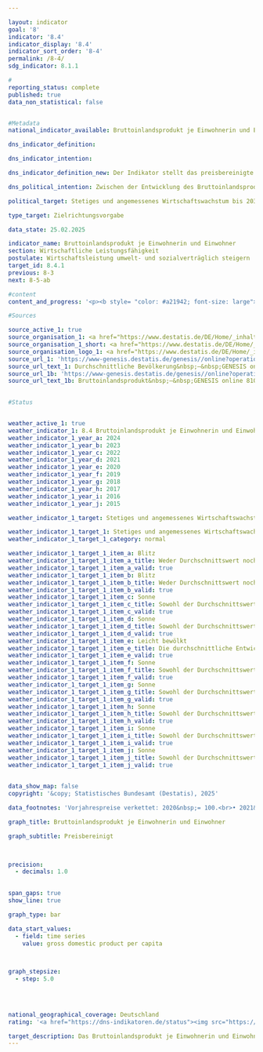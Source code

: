 ```yaml
---

layout: indicator        
goal: '8'        
indicator: '8.4'        
indicator_display: '8.4'        
indicator_sort_order: '8-4'        
permalink: /8-4/        
sdg_indicator: 8.1.1        

#
reporting_status: complete        
published: true        
data_non_statistical: false        


#Metadata        
national_indicator_available: Bruttoinlandsprodukt je Einwohnerin und Einwohner        

dns_indicator_definition:         

dns_indicator_intention:         

dns_indicator_definition_new: Der Indikator stellt das preisbereinigte Bruttoinlandsprodukt (<abbr title="Bruttoinlandsprodukt" tabindex="0">BIP</abbr>) je Einwohnerin <abbr title="beziehungsweise" tabindex="0">bzw.</abbr> Einwohner in Deutschland auf Basis des Jahres 2020&nbsp;(in 1&nbsp;000&nbsp;<abbr title="Euro" tabindex="0">EUR</abbr>) dar.        

dns_political_intention: Zwischen der Entwicklung des Bruttoinlandsprodukts (<abbr title="Bruttoinlandsprodukt" tabindex="0">BIP</abbr>) und den anderen Indikatoren der Nachhaltigkeitsstrategie gibt es vielfältige Beziehungen. So spielen soziale Faktoren wie die Bevölkerungsstruktur, das Arbeitskräfteangebot, das Bildungssystem sowie der soziale Zusammenhalt in der Gesellschaft eine wichtige Rolle für die internationale Wettbewerbsfähigkeit der Wirtschaft. Das <abbr title="Bruttoinlandsprodukt" tabindex="0">BIP</abbr> gilt als wichtiger Indikator für Konjunktur und Wachstum einer Volkswirtschaft.        

political_target: Stetiges und angemessenes Wirtschaftswachstum bis 2030        

type_target: Zielrichtungsvorgabe        

data_state: 25.02.2025        

indicator_name: Bruttoinlandsprodukt je Einwohnerin und Einwohner        
section: Wirtschaftliche Leistungsfähigkeit        
postulate: Wirtschaftsleistung umwelt- und sozialverträglich steigern        
target_id: 8.4.1        
previous: 8-3        
next: 8-5-ab        

#content         
content_and_progress: '<p><b style= "color: #a21942; font-size: large">8.4&nbsp;Bruttoinlandsprodukt je Einwohnerin und Einwohner</b><br><br><b>Inhalt und Entwicklung des Indikators</b><br><br>Der Indikator stellt das preisbereinigte Bruttoinlandsprodukt (<abbr title="Bruttoinlandsprodukt" tabindex="0">BIP</abbr>) je Einwohnerin und Einwohner dar. Im Jahr 2024&nbsp;betrug es 42&nbsp;583&nbsp;Euro pro Kopf und lag damit 0,5&nbsp;% unter dem Vorjahreswert. Zwischen 1991&nbsp;und 2024&nbsp;stieg das preisbereinigte <abbr title="Bruttoinlandsprodukt" tabindex="0">BIP</abbr> pro Kopf insgesamt um 40,0&nbsp;%. Im Jahr 2020&nbsp;führte die <abbr title="Coronavirus SARS-CoV-2" tabindex="0">COVID-19</abbr>-Pandemie zu einem Rückgang des preisbereinigten <abbr title="Bruttoinlandsprodukt" tabindex="0">BIP</abbr> pro Kopf um 4,2&nbsp;%. Einen noch stärkeren Einbruch gab es nur 2009&nbsp;infolge der globalen Finanz- und Wirtschaftskrise mit einem Minus von 5,2&nbsp;%. Mangels einer einheitlichen Definition für ein angemessenes und stetiges Wirtschaftswachstum kann lediglich die durchschnittliche jährliche Veränderung der letzten fünf Jahre als Referenz herangezogen werden. Diese lag bei 0,3&nbsp;% und weist somit auf eine längerfristig negative Entwicklung des Indikators hin. Auf Ebene der Bundesländer zeigte sich 2024&nbsp;folgendes Bild: Sachsen-Anhalt verzeichnete mit 28&nbsp;895&nbsp;Euro das niedrigste, Hamburg mit 66&nbsp;860&nbsp;Euro das höchste reale <abbr title="Bruttoinlandsprodukt" tabindex="0">BIP</abbr> je Einwohnerin und Einwohner.<br><br><b>Hintergrund zur Berechnung</b><br><br>Das <abbr title="Bruttoinlandsprodukt" tabindex="0">BIP</abbr> erfasst die gesamte Wirtschaftsleistung, die in einer Berichtsperiode im Inland erbracht wird. Berücksichtigt werden dabei sowohl auf Märkten gehandelte als auch staatlich bereitgestellte Waren und Dienstleistungen. Als Einwohnerinnen und Einwohner gelten alle Personen, die ihren ständigen Wohnsitz in Deutschland haben.<br><br>Grundlage der Berechnungen ist das Europäische System Volkswirtschaftlicher Gesamtrechnungen (<abbr title="Europäisches System Volkswirtschaftlicher Gesamtrechnungen" tabindex="0">ESVG</abbr>), das die Konzepte und Methoden der Volkswirtschaftlichen Gesamtrechnungen (<abbr title="Volkswirtschaftliche Gesamtrechnungen" tabindex="0">VGR</abbr>) verbindlich festlegt. Die <abbr title="Volkswirtschaftliche Gesamtrechnungen" tabindex="0">VGR</abbr> sind ein Gesamtrechensystem, das das wirtschaftliche Geschehen in einem bestimmten Zeitraum abbildet. Die Ergebnisse werden in einem geschlossenen Kontensystems konsistent ermittelt und in Tabellenform dargestellt. Das <abbr title="Bruttoinlandsprodukt" tabindex="0">BIP</abbr> ist die zentrale Kennzahl der <abbr title="Volkswirtschaftliche Gesamtrechnungen" tabindex="0">VGR</abbr>.<br><br>Die Anzahl der Einwohnerinnen und Einwohner, die für die Berechnung des Indikators verwendet werden, sind die auf den Zensus 2011&nbsp;zurückgerechneten und fortgeschriebenen durchschnittlichen Bevölkerungszahlen des Statistischen Bundesamtes.<br><br><b>Grenzen des BIP</b><br><br>Das <abbr title="Bruttoinlandsprodukt" tabindex="0">BIP</abbr> ist in erster Linie ein Produktions- und Einkommensindikator. Für eine umfassende Wohlfahrtsmessung sind ergänzende Indikatoren notwendig, etwa aus den Umweltökonomischen Gesamtrechnungen (<abbr title="Umweltökonomische Gesamtrechnungen" tabindex="0">UGR</abbr>), die Wechselwirkungen zwischen Wirtschaft und Umwelt abbilden. Als einzelne Zahl erlaubt das <abbr title="Bruttoinlandsprodukt" tabindex="0">BIP</abbr> naturgemäß keine Aussagen über die Verteilung von Einkommen und Vermögen auf verschiedene Bevölkerungsgruppen.<br><br>Veränderungen von Bestandsgrößen werden&nbsp;–&nbsp;mit Ausnahme des Kapitalstocks, der über Investitionen und Abschreibungen erfasst wird&nbsp;–&nbsp;im <abbr title="Bruttoinlandsprodukt" tabindex="0">BIP</abbr> nicht erfasst. Zentrale wirtschaftliche Größen wie Bestände und Qualitäten des Humankapitals (etwa Bildung, Gesundheit), des Sozialkapitals (etwa Sicherheit, Integration) und des Naturkapitals (etwa Ressourcen, Ökosysteme) bleiben ebenfalls im <abbr title="Bruttoinlandsprodukt" tabindex="0">BIP</abbr> unberücksichtigt.<br><br>Aussagen darüber, ob das <abbr title="Bruttoinlandsprodukt" tabindex="0">BIP</abbr>-Wachstum zur Kapitalerhaltung im umfassenden Sinn beigetragen hat, sind daher nicht möglich. Entsprechend lassen sich aus dem <abbr title="Bruttoinlandsprodukt" tabindex="0">BIP</abbr> keine direkten Rückschlüsse auf die Nachhaltigkeit des Wirtschaftswachstums ziehen.</p>'                

#Sources        

source_active_1: true
source_organisation_1: <a href="https://www.destatis.de/DE/Home/_inhalt.html" target="_blank">Statistisches Bundesamt</a>
source_organisation_1_short: <a href="https://www.destatis.de/DE/Home/_inhalt.html" target="_blank">Statistisches Bundesamt</a>
source_organisation_logo_1: <a href="https://www.destatis.de/DE/Home/_inhalt.html" target="_blank"><img src="https://dns-indikatoren.de/public/OrgImgDe/destatis.png" alt="Statistisches Bundesamt" title=" Klicken Sie hier um zur Homepage der Organisation Statistisches Bundesamt zu gelangen." style="height:60px; width:148px; border:transparent"/></a>
source_url_1: 'https://www-genesis.destatis.de/genesis//online?operation=table&code=12411-0041&bypass=true&levelindex=1&levelid=1660802268437&language=de'
source_url_text_1: Durchschnittliche Bevölkerung&nbsp;–&nbsp;GENESIS online 12411-0041
source_url_1b: 'https://www-genesis.destatis.de/genesis//online?operation=table&code=81000-0001&bypass=true&levelindex=0&levelid=1660822010108&language=de'
source_url_text_1b: Bruttoinlandsprodukt&nbsp;–&nbsp;GENESIS online 81000-0001
        

#Status        


weather_active_1: true
weather_indicator_1: 8.4 Bruttoinlandsprodukt je Einwohnerin und Einwohner
weather_indicator_1_year_a: 2024
weather_indicator_1_year_b: 2023
weather_indicator_1_year_c: 2022
weather_indicator_1_year_d: 2021
weather_indicator_1_year_e: 2020
weather_indicator_1_year_f: 2019
weather_indicator_1_year_g: 2018
weather_indicator_1_year_h: 2017
weather_indicator_1_year_i: 2016
weather_indicator_1_year_j: 2015

weather_indicator_1_target: Stetiges und angemessenes Wirtschaftswachstum bis 2030

weather_indicator_1_target_1: Stetiges und angemessenes Wirtschaftswachstum bis 2030
weather_indicator_1_target_1_category: normal

weather_indicator_1_target_1_item_a: Blitz
weather_indicator_1_target_1_item_a_title: Weder Durchschnittswert noch die vorherige Veränderung deuten in 2024 in die richtige Richtung.
weather_indicator_1_target_1_item_a_valid: true
weather_indicator_1_target_1_item_b: Blitz
weather_indicator_1_target_1_item_b_title: Weder Durchschnittswert noch die vorherige Veränderung deuten in 2023 in die richtige Richtung.
weather_indicator_1_target_1_item_b_valid: true
weather_indicator_1_target_1_item_c: Sonne
weather_indicator_1_target_1_item_c_title: Sowohl der Durchschnittswert als auch die vorangegangene jährliche Veränderung deuteten in 2022 in die richtige Richtung.
weather_indicator_1_target_1_item_c_valid: true
weather_indicator_1_target_1_item_d: Sonne
weather_indicator_1_target_1_item_d_title: Sowohl der Durchschnittswert als auch die vorangegangene jährliche Veränderung deuteten in 2021 in die richtige Richtung.
weather_indicator_1_target_1_item_d_valid: true
weather_indicator_1_target_1_item_e: Leicht bewölkt
weather_indicator_1_target_1_item_e_title: Die durchschnittliche Entwicklung zielte in 2020 in die richtige Richtung, im vorangegangenen Jahr ergab sich jedoch eine Entwicklung in die falsche Richtung oder gar keine Veränderung.
weather_indicator_1_target_1_item_e_valid: true
weather_indicator_1_target_1_item_f: Sonne
weather_indicator_1_target_1_item_f_title: Sowohl der Durchschnittswert als auch die vorangegangene jährliche Veränderung deuteten in 2019 in die richtige Richtung.
weather_indicator_1_target_1_item_f_valid: true
weather_indicator_1_target_1_item_g: Sonne
weather_indicator_1_target_1_item_g_title: Sowohl der Durchschnittswert als auch die vorangegangene jährliche Veränderung deuteten in 2018 in die richtige Richtung.
weather_indicator_1_target_1_item_g_valid: true
weather_indicator_1_target_1_item_h: Sonne
weather_indicator_1_target_1_item_h_title: Sowohl der Durchschnittswert als auch die vorangegangene jährliche Veränderung deuteten in 2017 in die richtige Richtung.
weather_indicator_1_target_1_item_h_valid: true
weather_indicator_1_target_1_item_i: Sonne
weather_indicator_1_target_1_item_i_title: Sowohl der Durchschnittswert als auch die vorangegangene jährliche Veränderung deuteten in 2016 in die richtige Richtung.
weather_indicator_1_target_1_item_i_valid: true
weather_indicator_1_target_1_item_j: Sonne
weather_indicator_1_target_1_item_j_title: Sowohl der Durchschnittswert als auch die vorangegangene jährliche Veränderung deuteten in 2015 in die richtige Richtung.
weather_indicator_1_target_1_item_j_valid: true        
        

data_show_map: false        
copyright: '&copy; Statistisches Bundesamt (Destatis), 2025'        

data_footnotes: 'Vorjahrespreise verkettet: 2020&nbsp;= 100.<br>• 2021&nbsp;bis 2024&nbsp;vorläufige Daten.'        

graph_title: Bruttoinlandsprodukt je Einwohnerin und Einwohner        

graph_subtitle: Preisbereinigt        

        

precision: 
  - decimals: 1.0
            

span_gaps: true        
show_line: true        

graph_type: bar                

data_start_values: 
  - field: time series
    value: gross domestic product per capita        

        

graph_stepsize: 
  - step: 5.0
            

                        

national_geographical_coverage: Deutschland                
rating: '<a href="https://dns-indikatoren.de/status"><img src="https://sdg-indikatoren.de/public/Wettersymbole/Blitz.png" title="Weder Durchschnittswert noch die vorherige Veränderung deuten in 2024 in die richtige Richtung." alt="Wettersymbol Blitz"/></a>'        

target_description: Das Bruttoinlandsprodukt je Einwohnerin und Einwohner soll steigen.<br><br>Ausgehend von der Zielformulierung wird der Indikator 8.4&nbsp;für das Jahr 2024&nbsp;mit „Gewitter“ bewertet. Der Wert des Indikators hat sich sowohl von 2023&nbsp;auf 2024, als auch im Durchschnitt der Jahre 2019&nbsp;bis 2024&nbsp;verringert.        
---
```


